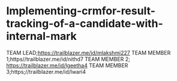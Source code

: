# Implementing-crmfor-result-tracking-of-a-candidate-with-internal-mark
TEAM LEAD;https://trailblazer.me/id/mlakshmi227
TEAM MEMBER 1;https//trailblazer.me/id/nithd7
TEAM MEMBER 2; https://trailblazer.me/id/lgeetha4
TEAM MEMBER 3;https;//trailblazer.me/id/lwari4
